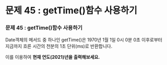 # 문제 45 : getTime\(\)함수 사용하기

### 문제 45 : getTime\(\)함수 사용하기

Date객체의 메서드 중 하나인 getTime\(\)은 1970년 1월 1일 0시 0분 0초 이후로부터 지금까지 흐른 시간의 천분의 1초 단위\(ms\)로 반환합니다.

이를 이용하여 **현재 연도\(2021\)년을 출력해보세요.**


